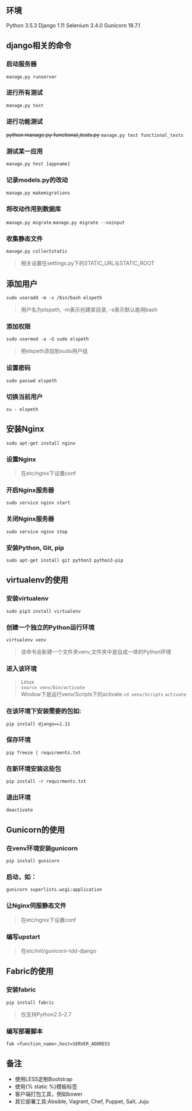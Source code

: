 ## 环境
Python 3.5.3
Django 1.11
Selenium 3.4.0
Gunicorn 19.7.1

## django相关的命令
### 启动服务器
`manage.py runserver`
### 进行所有测试
`manage.py test`
### 进行功能测试
~~python manage.py functional_tests.py~~
`manage.py test functional_tests`
### 测试某一应用
`manage.py test [appname]`
### 记录models.py的改动
`manage.py makemigrations`
### 将改动作用到数据库
`manage.py migrate`
`manage.py migrate --noinput`
### 收集静态文件
`manage.py collectstatic`
>相关设置在settings.py下的STATIC_URL与STATIC_ROOT

## 添加用户
`sudo useradd -m -s /bin/bash elspeth`
>用户名为elspeth, -m表示创建家目录, -s表示默认能用bash
### 添加权限
`sudo usermod -a -G sudo elspeth`
>把elspeth添加到sudo用户组
### 设置密码
`sudo passwd elspeth`
### 切换当前用户
`su - elspeth`

## 安装Nginx
`sudo apt-get install nginx`
### 设置Nginx
>在etc/ngnix下设置conf      
### 开启Nginx服务器
`sudo service nginx start`
### 关闭Nginx服务器
`sudo service nginx stop`

### 安装Python, Git, pip
`sudo apt-get install git python3 python3-pip`


## virtualenv的使用
### 安装virtualenv
`sudo pip3 install virtualenv`
### 创建一个独立的Python运行环境
`virtualenv venv`
>该命令会新建一个文件夹venv,文件夹中是自成一体的Python环境
### 进入该环境
>Linux      
`source venv/bin/activate`      
>Window下是运行venv/Scripts下的activate
`cd venv/Scripts`
`activate`
### 在该环境下安装需要的包如:
`pip install django==1.11`
### 保存环境
`pip freeze | requirments.txt`
### 在新环境安装这些包
`pip install -r requirments.txt`
### 退出环境
`deactivate`

## Gunicorn的使用
### 在venv环境安装gunicorn
`pip install gunicorn`
### 启动，如：
`gunicorn superlists.wsgi:application`
### 让Nginx伺服静态文件
>在etc/ngnix下设置conf
### 编写upstart
>在etc/init/gunicorn-tdd-django

## Fabric的使用
### 安装fabric
`pip install fabric`    
>仅支持Python2.5-2.7
### 编写部署脚本
`fab <function_name>,host=SERVER_ADDRESS`


## 备注
* 使用LESS定制Bootstrap
* 使用{% static %}模板标签
* 客户端打包工具，例如bower
* 其它部署工具:Absible, Vagrant, Chef, Puppet, Salt, Juju